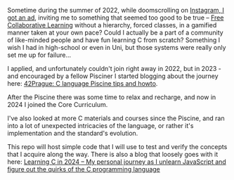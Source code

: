 Sometime during the summer of 2022, while doomscrolling on [Instagram, I got an ad](https://www.instagram.com/42prague/), inviting me to something that seemed too good to be true – [Free Collaborative Learning](https://www.42prague.com/) without a hierarchy, forced classes, in a gamified manner taken at your own pace? Could I actually be a part of a community of like-minded people and have fun learning C from scratch? Something I wish I had in high-school or even in Uni, but those systems were really only set me up for failure...

I applied, and unfortunately couldn't join right away in 2022, but in 2023 - and encouraged by a fellow Pisciner I started blogging about the journey here: [42Prague: C language Piscine tips and howto](https://piscine42prague.wordpress.com/).

After the Piscine there was some time to relax and recharge, and now in 2024 I joined the Core Curriculum.

I've also looked at more C materials and courses since the Piscine, and ran into a lot of unexpected intricacies of the language, or rather it's implementation and the standard's evolution.

This repo will host simple code that I will use to test and verify the concepts that I acquire along the way. There is also a blog that loosely goes with it here: [Learning C in 2024 – My personal journey as I unlearn JavaScript and figure out the quirks of the C programming language](https://cprogramming2024.wordpress.com/)
